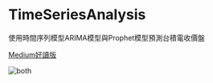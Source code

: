 # TimeSeriesAnalysis
使用時間序列模型ARIMA模型與Prophet模型預測台積電收價盤

[Medium好讀版](https://medium.com/@anfinance/%E5%8F%B0%E7%A9%8D%E9%9B%BB%E8%82%A1%E7%A5%A8%E6%99%82%E9%96%93%E5%BA%8F%E5%88%97%E9%A0%90%E6%B8%AC-%E4%BD%BF%E7%94%A8arima%E6%A8%A1%E5%9E%8B-prophet%E6%A8%A1%E5%9E%8B%E9%A0%90%E6%B8%AC%E6%94%B6%E7%9B%A4%E5%83%B9-51ee3d1b3e61)

![both](https://user-images.githubusercontent.com/76777822/186489313-485c841c-a6f6-4acc-a417-621385d1adb9.png)
